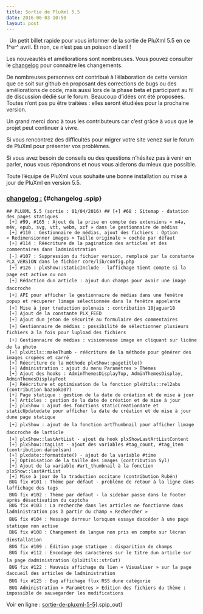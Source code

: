 ```yaml
---
title: Sortie de PluXml 5.5
date: 2016-06-03 10:50
layout: post
---
```


<p>
<div class="texte surlignable">

  Un petit billet rapide pour vous informer de la sortie de PluXml 5.5
en ce 1^er^ avril. Et non, ce n’est pas un poisson d’avril !  
  
Les nouveautés et améliorations sont nombreuses. Vous pouvez consulter
le [changelog](http://telechargements.pluxml.org/changelog) pour
connaitre les changements.  
  
De nombreuses personnes ont contribué à l’élaboration de cette version
que ce soit sur github en proposant des corrections de bugs ou des
améliorations de code, mais aussi lors de la phase beta et participant
au fil de discussion dédié sur le forum. Beaucoup d’idées ont été
proposées. Toutes n’ont pas pu être traitées : elles seront étudiées
pour la prochaine version.  
  
Un grand merci donc à tous les contributeurs car c’est grâce à vous que
le projet peut continuer à vivre.  
  
Si vous rencontrez des difficultés pour migrer votre site venez sur le
forum de PluXml pour présenter vos problèmes.  
  
Si vous avez besoin de conseils ou des questions n’hésitez pas à venir
en parler, nous vous répondrons et nous vous aiderons du mieux que
possible.  
  
Toute l’équipe de PluXml vous souhaite une bonne installation ou mise à
jour de PluXml en version 5.5.

### <u>**changelog :**</u> {#changelog .spip}

    ## PLUXML 5.5 (sortie : 01/04/2016) ## [+] #68 : Sitemap - datation des pages statiques
     [+] #99, #165 : Ajout de la prise en compte des extensions « m4a, m4v, epub, svg, vtt, webm, xcf » dans le gestionnaire de médias
     [+] #110 : Gestionnaire de médias, ajout des fichiers : Option « Redimensionner images > Taille originale » cochée par défaut
     [+] #114 : Réécriture de la pagination des articles et des commentaires dans ladministration
     [-] #107 : Suppression du fichier version, remplacé par la constante PLX_VERSION dans le fichier core/lib/config.php
     [+] #126 : plxShow::staticInclude - laffichage tient compte si la page est active ou non
     [+] Rédaction dun article : ajout dun champs pour avoir une image daccroche
     [+] API pour afficher le gestionnaire de médias dans une fenêtre popup et récuperer limage sélectionnée dans la fenêtre appelante
     [+] Mise à jour traduction polonais : contribution 18jaguar18
     [+] Ajout de la constante PLX_FEED
     [+] Ajout dun jeton de sécurité au formulaire des commentaires
     [+] Gestionnaire de médias : possibilité de sélectionner plusieurs fichiers à la fois pour lupload des fichiers
     [+] Gestionnaire de médias : visionneuse image en cliquant sur licône de la photo
     [+] plxUtils::makeThumb - réécriture de la méthode pour générer des images cropées et carré
     [+] Réécriture de la méthode plxShow::pagetitle()
     [+] Administration : ajout du menu Paramètres > Thèmes
     [+] Ajout des hooks : AdminThemesDisplayTop, AdminThemesDisplay, AdminThemesDisplayFoot
     [+] Réécriture et optimisation de la fonction plxUtils::rel2abs (contribution bazooka07)
     [+] Page statique : gestion de la date de création et de mise à jour
     [+] Articles : gestion de la date de création et de mise à jour
     [+] plxShow : ajout des fonctions staticCreationdate et staticUpdatedate pour afficher la date de création et de mise à jour dune page statique
     [+] plxShow : ajout de la fonction artThumbnail pour afficher limage daccroche de larticle
     [+] plxShow::lastArtList - ajout du hook plxShowLastArtListContent
     [+] plxShow::tagList - ajout des variables #tag_count, #tag_item (contribution danielsan)
     [+] plxdate::formatdate() - ajout de la variable #time
     [+] Optimisation de la taille des images (contribution Syl)
     [+] Ajout de la variable #art_thumbnail à la fonction plxShow::lastArtList
     [+] Mise à jour de la traduction occitane (contribution Rubén)
     BUG fix #101 : Thème par défaut - problème de retour à la ligne dans laffichage des tags
     BUG fix #102 : Thème par défaut - la sidebar passe dans le footer après désactivation du captcha
     BUG fix #103 : La recherche dans les articles ne fonctionne dans ladministration pas à partir du champ « Rechercher »
     BUG fix #104 : Message derreur lorsquon essaye daccéder à une page statique non active
     BUG fix #108 : Changement de langue non pris en compte sur lécran dinstallation
     BUG fix #109 : Édition page statique : disparition de champs
     BUG fix #112 : Encodage des caractères sur le titre dun article sur la page dadministration (plxUtils::strCut)
     BUG fix #122 : Mauvais affichage du lien « Visualiser » sur la page daccueil des articles de ladministration
     BUG fix #125 : Bug affichage flux RSS dune catégorie
     BUG Administration > Paramètres > Edition des fichiers du thème : impossible de sauvegarder les modifications 

</div>

Voir en ligne :
[sortie-de-pluxml-5-5](http://www.pluxml.org/article76/sortie-de-pluxml-5-5){.spip_out}

<p>
</p>

